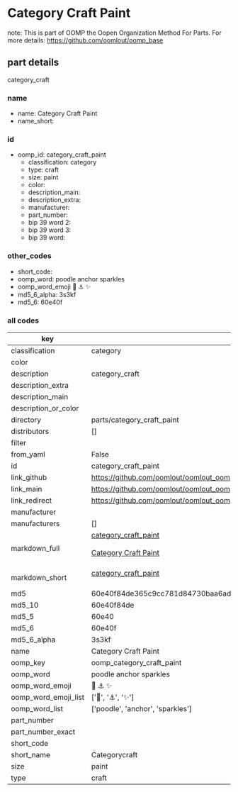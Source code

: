 # Category Craft Paint  

note: This is part of OOMP the Oopen Organization Method For Parts. For more details: https://github.com/oomlout/oomp_base

##  part details
  



category_craft



### name
* name: Category Craft Paint
* name_short: 
### id
* oomp_id: category_craft_paint
  * classification: category
  * type: craft
  * size: paint
  * color: 
  * description_main: 
  * description_extra: 
  * manufacturer: 
  * part_number: 
  * bip 39 word 2: 
  * bip 39 word 3: 
  * bip 39 word: 

### other_codes
* short_code: 
* oomp_word: poodle anchor sparkles
* oomp_word_emoji :poodle: :anchor: :sparkles:
* md5_6_alpha: 3s3kf
* md5_6: 60e40f









### all codes 
| key | value |  
| --- | --- |  
| classification | category |  
| color |  |  
| description | category_craft |  
| description_extra |  |  
| description_main |  |  
| description_or_color |   |  
| directory | parts/category_craft_paint |  
| distributors | [] |  
| filter |  |  
| from_yaml | False |  
| id | category_craft_paint |  
| link_github | https://github.com/oomlout/oomlout_oomp_version_1_messy/tree/main/parts/category_craft_paint |  
| link_main | https://github.com/oomlout/oomlout_oomp_version_1_messy/tree/main/parts/category_craft_paint |  
| link_redirect | https://github.com/oomlout/oomlout_oomp_version_1_messy/tree/main/parts/category_craft_paint |  
| manufacturer |  |  
| manufacturers | [] |  
| markdown_full | [category_craft_paint](none)<br>[](none)<br>[Category Craft Paint](none)<br><br> |  
| markdown_short | [category_craft_paint](none)<br><br> |  
| md5 | 60e40f84de365c9cc781d84730baa6ad |  
| md5_10 | 60e40f84de |  
| md5_5 | 60e40 |  
| md5_6 | 60e40f |  
| md5_6_alpha | 3s3kf |  
| name | Category Craft Paint |  
| oomp_key | oomp_category_craft_paint |  
| oomp_word | poodle anchor sparkles |  
| oomp_word_emoji | :poodle: :anchor: :sparkles: |  
| oomp_word_emoji_list | [':poodle:', ':anchor:', ':sparkles:'] |  
| oomp_word_list | ['poodle', 'anchor', 'sparkles'] |  
| part_number |  |  
| part_number_exact |  |  
| short_code |  |  
| short_name | Categorycraft |  
| size | paint |  
| type | craft |  
